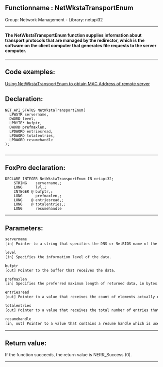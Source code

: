 <link rel="stylesheet" type="text/css" href="../../css/win32api.css">  
<link rel="stylesheet" href="https://cdnjs.cloudflare.com/ajax/libs/font-awesome/4.7.0/css/font-awesome.min.css">

## Functionname : NetWkstaTransportEnum
Group: Network Management - Library: netapi32    
***  


#### The NetWkstaTransportEnum function supplies information about transport protocols that are managed by the redirector, which is the software on the client computer that generates file requests to the server computer.
***  


## Code examples:
[Using NetWkstaTransportEnum to obtain MAC Address of remote server](../../samples/sample_435.md)  

## Declaration:
```foxpro  
NET_API_STATUS NetWkstaTransportEnum(
  LPWSTR servername,
  DWORD level,
  LPBYTE* bufptr,
  DWORD prefmaxlen,
  LPDWORD entriesread,
  LPDWORD totalentries,
  LPDWORD resumehandle
);
  
```  
***  


## FoxPro declaration:
```foxpro  
DECLARE INTEGER NetWkstaTransportEnum IN netapi32;
	STRING    servername,;
	LONG      lvl,;
	INTEGER @ bufptr,;
	LONG      prefmaxlen,;
	LONG    @ entriesread,;
	LONG    @ totalentries,;
	LONG      resumehandle  
```  
***  


## Parameters:
```txt  
servername
[in] Pointer to a string that specifies the DNS or NetBIOS name of the remote server on which the function is to execute. If this parameter is NULL, the local computer is used.

level
[in] Specifies the information level of the data.

bufptr
[out] Pointer to the buffer that receives the data.

prefmaxlen
[in] Specifies the preferred maximum length of returned data, in bytes. If you specify MAX_PREFERRED_LENGTH, the function allocates the amount of memory required for the data.

entriesread
[out] Pointer to a value that receives the count of elements actually enumerated.

totalentries
[out] Pointer to a value that receives the total number of entries that could have been enumerated from the current resume position. Note that applications should consider this value only as a hint.

resumehandle
[in, out] Pointer to a value that contains a resume handle which is used to continue an existing workstation transport search. The handle should be zero on the first call and left unchanged for subsequent calls.  
```  
***  


## Return value:
If the function succeeds, the return value is NERR_Success (0).  
***  

